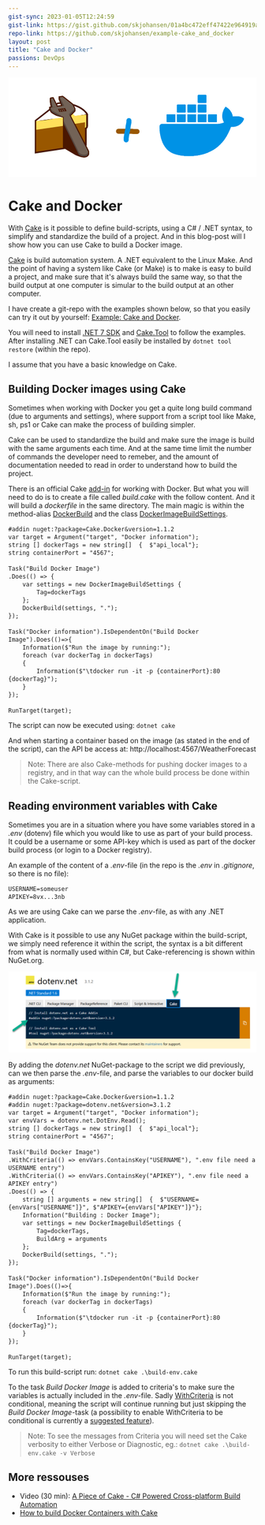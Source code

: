 ```yaml
---
gist-sync: 2023-01-05T12:24:59
gist-link: https://gist.github.com/skjohansen/01a4bc472eff47422e964919a3c3dbb2
repo-link: https://github.com/skjohansen/example-cake_and_docker
layout: post
title: "Cake and Docker"
passions: DevOps
---
```


![Banner with Cake and Docker](/img/posts/cd-banner-20230104.png)

# Cake and Docker


With [Cake](https://cakebuild.net/) is it possible to define build-scripts, using a C# / .NET syntax, to simplify and standardize the build of a project. And in this blog-post will I show how you can use Cake to build a Docker image.

[Cake](https://cakebuild.net/) is build automation system. A .NET equivalent to the Linux Make. And the point of having a system like Cake (or Make) is to make is easy to build a project, and make sure that it's always build the same way, so that the build output at one computer is simular to the build output at an other computer.

I have create a git-repo with the examples shown below, so that you easily can try it out by yourself: [Example: Cake and Docker](https://github.com/skjohansen/example-cake_and_docker).

You will need to install [.NET 7 SDK](https://dotnet.microsoft.com/en-us/download) and [Cake.Tool](https://www.nuget.org/packages/Cake.Tool) to follow the examples. After installing .NET can Cake.Tool easily be installed by `dotnet tool restore` (within the repo).

I assume that you have a basic knowledge on Cake.

## Building Docker images using Cake

Sometimes when working with Docker you get a quite long build command (due to arguments and settings), where support from a script tool like Make, sh, ps1 or Cake can make the process of building simpler.

Cake can be used to standardize the build and make sure the image is build with the same arguments each time. And at the same time limit the number of commands the developer need to remeber, and the amount of documentation needed to read in order to understand how to build the project.

There is an official Cake [add-in](https://cakebuild.net/docs/fundamentals/extensions/addins) for working with Docker. But what you will need to do is to create a file called *build.cake* with the follow content. And it will build a *dockerfile* in the same directory. The main magic is within the method-alias [DockerBuild](https://cakebuild.net/api/Cake.Docker/DockerAliases/F49509D6) and the class [DockerImageBuildSettings](https://cakebuild.net/api/Cake.Docker/DockerImageBuildSettings/).

```cake
#addin nuget:?package=Cake.Docker&version=1.1.2
var target = Argument("target", "Docker information");
string [] dockerTags = new string[]  {  $"api_local"};
string containerPort = "4567";

Task("Build Docker Image")
.Does(() => {
    var settings = new DockerImageBuildSettings { 
        Tag=dockerTags
    };
    DockerBuild(settings, ".");
});

Task("Docker information").IsDependentOn("Build Docker Image").Does(()=>{
    Information($"Run the image by running:");
    foreach (var dockerTag in dockerTags)
    {
        Information($"\tdocker run -it -p {containerPort}:80 {dockerTag}");
    }    
});

RunTarget(target);
```

The script can now be executed using: `dotnet cake`

And when starting a container based on the image (as stated in the end of the script), can the API be access at: http://localhost:4567/WeatherForecast

> Note: There are also Cake-methods for pushing docker images to a registry, and in that way can the whole build process be done within the Cake-script.

## Reading environment variables with Cake

Sometimes you are in a situation where you have some variables stored in a *.env* (dotenv) file which you would like to use as part of your build process. It could be a username or some API-key which is used as part of the docker build process (or login to a Docker registry).

An example of the content of a *.env*-file (in the repo is the *.env* in *.gitignore*, so there is no file):

```env
USERNAME=someuser
APIKEY=8vx...3nb
```

As we are using Cake can we parse the *.env*-file, as with any .NET application.

With Cake is it possible to use any NuGet package within the build-script, we simply need reference it within the script, the syntax is a bit different from what is normally used within C#, but Cake-referencing is shown within NuGet.org.

![dotenv.net at Nuget.org](/img/posts/image-20230104170415458.png)

By adding the *dotenv.net* NuGet-package to the script we did previously, can we then parse the *.env*-file, and parse the variables to our docker build as arguments:

```cake
#addin nuget:?package=Cake.Docker&version=1.1.2
#addin nuget:?package=dotenv.net&version=3.1.2
var target = Argument("target", "Docker information");
var envVars = dotenv.net.DotEnv.Read();
string [] dockerTags = new string[]  {  $"api_local"};
string containerPort = "4567";

Task("Build Docker Image")
.WithCriteria(() => envVars.ContainsKey("USERNAME"), ".env file need a USERNAME entry")
.WithCriteria(() => envVars.ContainsKey("APIKEY"), ".env file need a APIKEY entry")
.Does(() => {
    string [] arguments = new string[]  {  $"USERNAME={envVars["USERNAME"]}", $"APIKEY={envVars["APIKEY"]}"};
    Information("Building : Docker Image");
    var settings = new DockerImageBuildSettings { 
        Tag=dockerTags,
        BuildArg = arguments
    };
    DockerBuild(settings, ".");
});

Task("Docker information").IsDependentOn("Build Docker Image").Does(()=>{
    Information($"Run the image by running:");
    foreach (var dockerTag in dockerTags)
    {
        Information($"\tdocker run -it -p {containerPort}:80 {dockerTag}");
    }    
});

RunTarget(target);
```

To run this build-script run: `dotnet cake .\build-env.cake`

To the task *Build Docker Image* is added to criteria's to make sure the variables is actually included in the *.env*-file. Sadly [WithCriteria](https://cakebuild.net/docs/writing-builds/tasks/criteria) is not conditional, meaning the script will continue running but just skipping the *Build Docker Image*-task (a possibility to enable WithCriteria to be conditional is currently a [suggested feature](https://github.com/cake-build/cake/issues/514)). 

> Note: To see the messages from Criteria you will need set the Cake verbosity to either Verbose or Diagnostic, eg.:  `dotnet cake .\build-env.cake -v Verbose`

## More ressouses

* Video (30 min): [A Piece of Cake - C# Powered Cross-platform Build Automation](https://www.youtube.com/watch?v=o38glTSZsVg)
* [How to build Docker Containers with Cake](https://garywoodfine.com/how-to-build-docker-containers-with-cake/)
